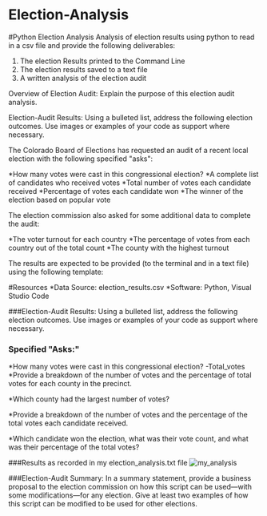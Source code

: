 # Election-Analysis


#Python Election Analysis
Analysis of election results using python to read in a csv file and provide the following deliverables:
1. The election Results printed to the Command Line
2. The election results saved to a text file
3. A written analysis of the election audit 

Overview of Election Audit: 
Explain the purpose of this election audit analysis.

Election-Audit Results: 
Using a bulleted list, address the following election outcomes. Use images or examples of your code as support where necessary.

The Colorado Board of Elections has requested an audit of a recent local election with the following specified "asks":

*How many votes were cast in this congressional election?
*A complete list of candidates who received votes
*Total number of votes each candidate received
*Percentage of votes each candidate won
*The winner of the election based on popular vote

The election commission also asked for some additional data to complete the audit:

*The voter turnout for each country
*The percentage of votes from each country out of the total count
*The county with the highest turnout

The results are expected to be provided (to the terminal and in a text file) using the following template:

#Resources
*Data Source: election_results.csv
*Software: Python, Visual Studio Code 

###Election-Audit Results: 
Using a bulleted list, address the following election outcomes. Use images or examples of your code as support where necessary.

### Specified "Asks:"
*How many votes were cast in this congressional election?
    -Total_votes
*Provide a breakdown of the number of votes and the percentage of total votes for each county in the precinct.

*Which county had the largest number of votes?

*Provide a breakdown of the number of votes and the percentage of the total votes each candidate received.

*Which candidate won the election, what was their vote count, and what was their percentage of the total votes?

###Results as recorded in my election_analysis.txt file
![my_analysis](./Analysis)


###Election-Audit Summary: In a summary statement, provide a business proposal to the election commission on how this script can be used—with some modifications—for any election. Give at least two examples of how this script can be modified to be used for other elections.
